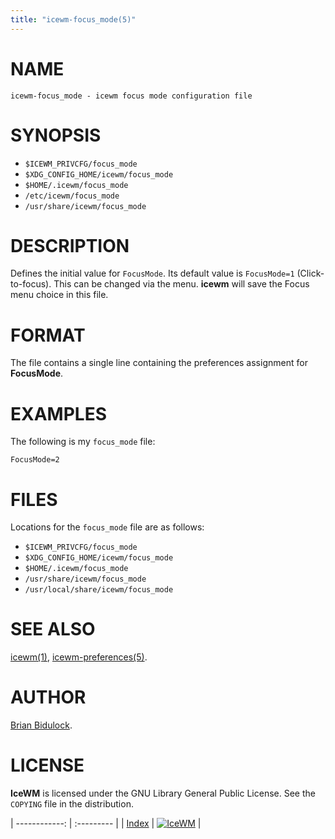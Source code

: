 ```yaml
---
title: "icewm-focus_mode(5)"
---
```

# NAME

    icewm-focus_mode - icewm focus mode configuration file

# SYNOPSIS

- `$ICEWM_PRIVCFG/focus_mode`
- `$XDG_CONFIG_HOME/icewm/focus_mode`
- `$HOME/.icewm/focus_mode`
- `/etc/icewm/focus_mode`
- `/usr/share/icewm/focus_mode`

# DESCRIPTION

Defines the initial value for `FocusMode`.  Its default value is
`FocusMode=1` (Click-to-focus).  This can be changed via the menu.
**icewm** will save the Focus menu choice in this file.

# FORMAT

The file contains a single line containing the preferences assignment
for **FocusMode**.

# EXAMPLES

The following is my `focus_mode` file:

    FocusMode=2

# FILES

Locations for the `focus_mode` file are as follows:

- `$ICEWM_PRIVCFG/focus_mode`
- `$XDG_CONFIG_HOME/icewm/focus_mode`
- `$HOME/.icewm/focus_mode`
- `/usr/share/icewm/focus_mode`
- `/usr/local/share/icewm/focus_mode`

# SEE ALSO

[icewm(1)](icewm.md),
[icewm-preferences(5)](icewm-preferences.md).

# AUTHOR

[Brian Bidulock](mailto:bidulock@openss7.org).

# LICENSE

**IceWM** is licensed under the GNU Library General Public License.
See the `COPYING` file in the distribution.

| ------------: | :--------- |
| [Index](/man) | [![IceWM](/images/logom.jpg "ice-wm.org")](https://ice-wm.org "ice-wm.org") |
